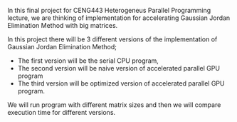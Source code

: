 In this final project for CENG443 Heterogeneus Parallel Programming lecture, we are thinking of implementation for accelerating Gaussian Jordan Elimination Method with big matrices. 

In this project there will be 3 different versions of the implementation of Gaussian Jordan Elimination Method; 

* The first version will be the serial CPU program, 
* The second version will be naive version of accelerated parallel GPU program
* The third version will be optimized version of accelerated parallel GPU program.  

We will run program with different matrix sizes and then we will compare execution time for different versions. 
